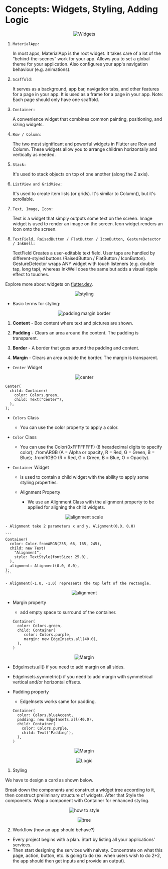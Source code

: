 # Concepts: Widgets, Styling, Adding Logic

<p align="center">
  <img src="https://user-images.githubusercontent.com/47301282/120885521-18ea2180-c607-11eb-92c4-45e3318b0f92.png" alt="Widgets"/>
</p>

1. `MaterialApp:`

   In most apps, MaterialApp is the root widget. It takes care of a lot of the “behind-the-scenes” work for your app. Allows you to set a global theme for your application. Also configures your app's navigation behaviour (e.g. animations).

2. `Scaffold:`

   It serves as a background, app bar, navigation tabs, and other features for a page in your app. It is used as a frame for a page in your app.
   Note: Each page should only have one scaffold.

3. `Container:`

   A convenience widget that combines common painting, positioning, and sizing widgets.

4. `Row / Column:`

   The two most significant and powerful widgets in Flutter are Row and Column. These widgets allow you to arrange children horizontally and vertically as needed.

5. `Stack:`

   It's used to stack objects on top of one another (along the Z axis).

6. `ListView and GridView:`

   It's used to create item lists (or grids). It's similar to Column(), but it's scrollable.

7. `Text, Image, Icon:`

   Text is a widget that simply outputs some text on the screen. Image widget is used to render an image on the screen. Icon widget renders an Icon onto the screen.

8. `TextField, RaisedButton / FlatButton / IconButton, GestureDetector / InkWell:`

   TextField Creates a user-editable text field. User taps are handled by different-styled buttons (RaisedButton / FlatButton / IconButton). GestureDetector wraps ANY widget with touch listeners (e.g. double tap, long tap), whereas InkWell does the same but adds a visual ripple effect to touches.

Explore more about widgets on [flutter.dev](https://flutter.dev/docs/development/ui/widgets).

<p align="center">
  <img src="https://user-images.githubusercontent.com/47301282/120885520-18518b00-c607-11eb-8e1f-5c816d1fb292.png" alt="styling"/>
</p>

- Basic terms for styling:

<p align="center">
  <img src="https://user-images.githubusercontent.com/47301282/120882438-a0c73000-c5f5-11eb-81e9-3bd099f4e7d7.png" alt="padding margin border"/>
</p>

1. **Content** - Box content where text and pictures are shown.

2. **Padding** - Clears an area around the content. The padding is transparent.

3. **Border** - A border that goes around the padding and content.

4. **Margin** - Clears an area outside the border. The margin is transparent.

- `Center` Widget

<p align="center">
  <img src="https://user-images.githubusercontent.com/47301282/120882490-ea177f80-c5f5-11eb-8cb3-4988edd94d84.png" alt="center"/>
</p>

```
Center(
  child: Container(
    color: Colors.green,
    child: Text("Center"),
  ),
);
```

- `Colors` Class

  - You can use the color property to apply a color.

- `Color` Class

  - You can use the Color(0xFFFFFFFF) (8 hexadecimal digits to specify color); .fromARGB (A = Alpha or opacity, R = Red, G = Green, B = Blue); .fromRGBO (R = Red, G = Green, B = Blue, O = Opacity).

- `Container` Widget

  - is used to contain a child widget with the ability to apply some styling properties.

  - Alignment Property

    - We use an Alignment Class with the alignment property to be applied for aligning the child widgets.

<p align="center">
  <img src="https://user-images.githubusercontent.com/47301282/120882574-4ed2da00-c5f6-11eb-8f31-d9b3b93c13fe.jpeg" alt="alignment scale"/>
</p>

    - Alignment take 2 parameters x and y. Alignment(0.0, 0.0)

    ```
    Container(
      color: Color.fromARGB(255, 66, 165, 245),
      child: new Text(
        "Alignment",
        style: TextStyle(fontSize: 25.0),
      ),
      alignment: Alignment(0.0, 0.0),
    );
    ```

    - Alignment(-1.0, -1.0) represents the top left of the rectangle.

<p align="center">
  <img src="https://user-images.githubusercontent.com/47301282/120882491-eb48ac80-c5f5-11eb-8ee5-f5dd9bfca917.png" alt="alignment"/>
</p>

- Margin property

  - add empty space to surround of the container.

  ```
  Container(
    color: Colors.green,
    child: Container(
       color: Colors.purple,
       margin: new EdgeInsets.all(40.0),
    ),
  )
  ```

<p align="center">
  <img src="https://user-images.githubusercontent.com/47301282/120882493-ebe14300-c5f5-11eb-9c93-98c02df1adf1.png" alt="Margin"/>
</p>

- EdgeInsets.all() if you need to add margin on all sides.

- EdgeInsets.symmetric() if you need to add margin with symmetrical vertical and/or horizontal offsets.

- Padding property

  - EdgeInsets works same for padding.

  ```
  Container(
    color: Colors.blueAccent,
    padding: new EdgeInsets.all(40.0),
    child: Container(
      color: Colors.purple,
      child: Text('Padding'),
    ),
  )
  ```

<p align="center">
  <img src="https://user-images.githubusercontent.com/47301282/120882494-ec79d980-c5f5-11eb-9d02-6ce1cfb1080f.png" alt="Margin"/>
</p>

<p align="center">
  <img src="https://user-images.githubusercontent.com/47301282/120885517-17205e00-c607-11eb-8233-f54d5a9ba94e.png" alt="Logic"/>
</p>

1. Styling

We have to design a card as shown below.

Break down the components and construct a widget tree according to it, then construct preliminary structure of widgets.
After that Style the components. Wrap a component with Container for enhanced styling.

<p align="center">
  <img src="https://user-images.githubusercontent.com/47301282/120883450-de7a8780-c5fa-11eb-829d-cd29e5315c9e.png" alt="how to style"/>
</p>

<p align="center">
  <img src="https://user-images.githubusercontent.com/47301282/120884629-c0645580-c601-11eb-806c-bd213afda915.png" alt="tree"/>
</p>

2. Workflow (how an app should behave?)

- Every project begins with a plan. Start by listing all your applications' services.
- Then start designing the services with naivety. Concentrate on what this page, action, button, etc. is going to do (ex. when users wish to do 2+2, the app should then get inputs and provide an output).
